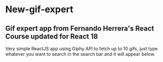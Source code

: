 # New-gif-expert

## Gif expert app from Fernando Herrera's React Course updated for React 18

Very simple ReactJS app using Giphy API to fetch up to 10 gifs, just type whatever you want to search in the search bar and it will appear below.
